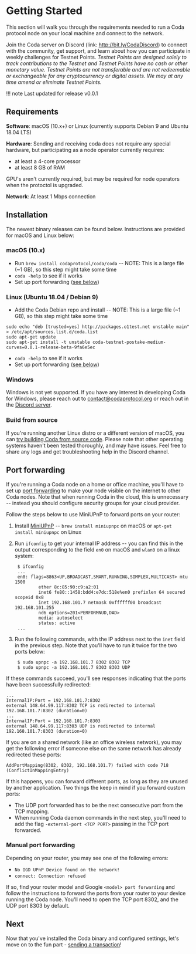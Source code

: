 # Getting Started

This section will walk you through the requirements needed to run a Coda protocol node on your local machine and connect to the network.

Join the Coda server on Discord (link: http://bit.ly/CodaDiscord) to connect with the community, get support, and learn about how you can participate in weekly challenges for Testnet Points. _Testnet Points are designed solely to track contributions to the Testnet and Testnet Points have no cash or other monetary value. Testnet Points are not transferable and are not redeemable or exchangeable for any cryptocurrency or digital assets. We may at any time amend or eliminate Testnet Points._

!!! note
    Last updated for release v0.0.1

## Requirements

**Software**: macOS (10.x+) or Linux (currently supports Debian 9 and Ubuntu 18.04 LTS)

**Hardware**: Sending and receiving coda does not require any special hardware, but participating as a node operator currently requires:

- at least a 4-core processor
- at least 8 GB of RAM

GPU's aren't currently required, but may be required for node operators when the protoctol is upgraded.

**Network**: At least 1 Mbps connection

## Installation

The newest binary releases can be found below. Instructions are provided for macOS and Linux below:

### macOS (10.x)

- Run `brew install codaprotocol/coda/coda` -- NOTE: This is a large file (~1 GB), so this step might take some time
- `coda -help` to see if it works
- Set up port forwarding ([see below](/docs/getting-started/#port-forwarding))

### Linux (Ubuntu 18.04 / Debian 9)

- Add the Coda Debian repo and install -- NOTE: This is a large file (~1 GB), so this step might take some time

```
sudo echo "deb [trusted=yes] http://packages.o1test.net unstable main" > /etc/apt/sources.list.d/coda.list
sudo apt-get update
sudo apt-get install -t unstable coda-testnet-postake-medium-curves=0.0.1-release-beta-9fa6e5ec
```

- `coda -help` to see if it works
- Set up port forwarding ([see below](/docs/getting-started/#port-forwarding))


### Windows

Windows is not yet supported. If you have any interest in developing Coda for Windows, please reach out to contact@codaprotocol.org or reach out in the [Discord server](https://discord.gg/ShKhA7J).

### Build from source

If you're running another Linux distro or a different version of macOS, you can [try building Coda from source code](https://github.com/CodaProtocol/coda/blob/master/README-dev.md#building-coda). Please note that other operating systems haven't been tested thoroughly, and may have issues. Feel free to share any logs and get troubleshooting help in the Discord channel.

## Port forwarding

If you're running a Coda node on a home or office machine, you'll have to set up [port forwarding](https://en.wikipedia.org/wiki/Port_forwarding) to make your node visible on the internet to other Coda nodes. Note that when running Coda in the cloud, this is unnecessary -- instead you should configure security groups for your cloud provider.

Follow the steps below to use MiniUPnP to forward ports on your router:

1. Install [MiniUPnP](https://github.com/miniupnp/miniupnp) -- `brew install miniupnpc` on macOS or `apt-get install miniupnpc` on Linux

2. Run `ifconfig` to get your internal IP address -- you can find this in the output corresponding to the field `en0` on macOS and `wlan0` on a linux system:


        $ ifconfig
        ...
        en0: flags=8863<UP,BROADCAST,SMART,RUNNING,SIMPLEX,MULTICAST> mtu 1500
                ether 8c:85:90:c9:a2:01 
                inet6 fe80::1458:bdd4:e7dc:518e%en0 prefixlen 64 secured scopeid 0x8 
                inet 192.168.101.7 netmask 0xffffff00 broadcast 192.168.101.255
                nd6 options=201<PERFORMNUD,DAD>
                media: autoselect
                status: active
        ...

3. Run the following commands, with the IP address next to the `inet` field in the previous step. Note that you'll have to run it twice for the two ports below:

        $ sudo upnpc -a 192.168.101.7 8302 8302 TCP
        $ sudo upnpc -a 192.168.101.7 8303 8303 UDP

If these commands succeed, you'll see responses indicating that the ports have been successfully redirected:

```
...
InternalIP:Port = 192.168.101.7:8302
external 148.64.99.117:8302 TCP is redirected to internal 192.168.101.7:8302 (duration=0)
...
InternalIP:Port = 192.168.101.7:8303
external 148.64.99.117:8303 UDP is redirected to internal 192.168.101.7:8303 (duration=0)
```

If you are on a shared network (like an office wireless network), you may get the following error if someone else on the same network has already redirected these ports:

```
AddPortMapping(8302, 8302, 192.168.101.7) failed with code 718 (ConflictInMappingEntry)
```

If this happens, you can forward different ports, as long as they are unused by another application. Two things the keep in mind if you forward custom ports:

- The UDP port forwarded has to be the next consecutive port from the TCP mapping.
- When running Coda daemon commands in the next step, you'll need to add the flag `-external-port <TCP PORT>` passing in the TCP port forwarded.

### Manual port forwarding

Depending on your router, you may see one of the following errors:

- `No IGD UPnP Device found on the network!`
- `connect: Connection refused`

If so, find your router model and Google `<model> port forwarding` and follow the instructions to forward the ports from your router to your device running the Coda node. You'll need to open the TCP port 8302, and the UDP port 8303 by default.

## Next

Now that you've installed the Coda binary and configured settings, let's move on to the fun part - [sending a transaction](/docs/my-first-transaction/)!




